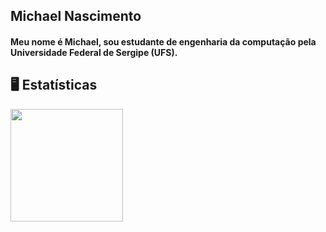 <h2>Michael Nascimento</h1>

<h4>Meu nome é Michael, sou estudante de engenharia da computação pela Universidade Federal de Sergipe (UFS).</h4>

## 🖥️ Estatísticas
<div>
<a href="https://github.com/Mal0ww">
<img height="180em" src="https://github-readme-stats.vercel.app/api/top-langs/?username=Mal0ww&layout=compact&langs_count=7&theme=dark"/>

</div>
